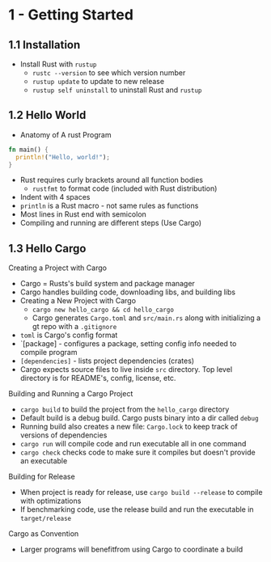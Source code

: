 # 1 - Getting Started

## 1.1 Installation

- Install Rust with `rustup`
  - `rustc --version` to see which version number
  - `rustup update` to update to new release
  - `rustup self uninstall` to uninstall Rust and `rustup`

## 1.2 Hello World

- Anatomy of A rust Program

```rust
fn main() {
  println!("Hello, world!");
}
```

- Rust requires curly brackets around all function bodies
  - `rustfmt` to format code (included with Rust distribution)
- Indent with 4 spaces
- `println` is a Rust macro - not same rules as functions
- Most lines in Rust end with semicolon
- Compiling and running are different steps (Use Cargo)

## 1.3 Hello Cargo

Creating a Project with Cargo

- Cargo = Rusts's build system and package manager
- Cargo handles building code, downloading libs, and building libs
- Creating a New Project with Cargo
  - `cargo new hello_cargo && cd hello_cargo`
  - Cargo generates `Cargo.toml` and `src/main.rs` along with initializing a gt repo with a `.gitignore`
- `toml` is Cargo's config format
- `[package] - configures a package, setting config info needed to compile program
- `[dependencies]` - lists project dependencies (crates)
- Cargo expects source files to live inside `src` directory. Top level directory is for README's, config, license, etc.

Building and Running a Cargo Project

- `cargo build` to build the project from the `hello_cargo` directory
- Default build is a debug build. Cargo pusts binary into a dir called `debug`
- Running build also creates a new file: `Cargo.lock` to keep track of versions of dependencies
- `cargo run` will compile code and run executable all in one command
- `cargo check` checks code to make sure it compiles but doesn't provide an executable

Building for Release

- When project is ready for release, use `cargo build --release` to compile with optimizations
- If benchmarking code, use the release build and run the executable in `target/release`
  
Cargo as Convention

- Larger programs will benefitfrom using Cargo to coordinate a build
